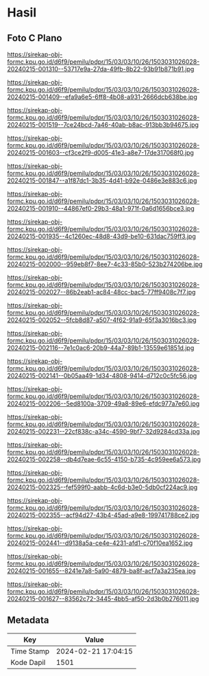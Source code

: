 # Hasil

## Foto C Plano

https://sirekap-obj-formc.kpu.go.id/d6f9/pemilu/pdpr/15/03/03/10/26/1503031026028-20240215-001310--53717e9a-27da-49fb-8b22-93b91b871b91.jpg

https://sirekap-obj-formc.kpu.go.id/d6f9/pemilu/pdpr/15/03/03/10/26/1503031026028-20240215-001409--efa9a6e5-6ff8-4b08-a931-2666dcb638be.jpg

https://sirekap-obj-formc.kpu.go.id/d6f9/pemilu/pdpr/15/03/03/10/26/1503031026028-20240215-001519--7ce24bcd-7a46-40ab-b8ac-913bb3b94675.jpg

https://sirekap-obj-formc.kpu.go.id/d6f9/pemilu/pdpr/15/03/03/10/26/1503031026028-20240215-001603--cf3ce2f9-d005-41e3-a8e7-17de317068f0.jpg

https://sirekap-obj-formc.kpu.go.id/d6f9/pemilu/pdpr/15/03/03/10/26/1503031026028-20240215-001847--a1f87dc1-3b35-4d41-b92e-0486e3e883c6.jpg

https://sirekap-obj-formc.kpu.go.id/d6f9/pemilu/pdpr/15/03/03/10/26/1503031026028-20240215-001910--44867ef0-29b3-48a1-971f-0a6d1656bce3.jpg

https://sirekap-obj-formc.kpu.go.id/d6f9/pemilu/pdpr/15/03/03/10/26/1503031026028-20240215-001935--4c1260ec-48d8-43d9-be10-631dac759ff3.jpg

https://sirekap-obj-formc.kpu.go.id/d6f9/pemilu/pdpr/15/03/03/10/26/1503031026028-20240215-002000--959eb8f7-8ee7-4c33-85b0-523b274206be.jpg

https://sirekap-obj-formc.kpu.go.id/d6f9/pemilu/pdpr/15/03/03/10/26/1503031026028-20240215-002027--86b2eab1-ac84-48cc-bac5-77ff9408c7f7.jpg

https://sirekap-obj-formc.kpu.go.id/d6f9/pemilu/pdpr/15/03/03/10/26/1503031026028-20240215-002052--5fcb8d87-a507-4f62-91a9-65f3a3016bc3.jpg

https://sirekap-obj-formc.kpu.go.id/d6f9/pemilu/pdpr/15/03/03/10/26/1503031026028-20240215-002116--7e1c0ac6-20b9-44a7-89b1-13559e61851d.jpg

https://sirekap-obj-formc.kpu.go.id/d6f9/pemilu/pdpr/15/03/03/10/26/1503031026028-20240215-002141--0b05aa49-1d34-4808-9414-d712c0c5fc56.jpg

https://sirekap-obj-formc.kpu.go.id/d6f9/pemilu/pdpr/15/03/03/10/26/1503031026028-20240215-002206--5ed8100a-3709-49a8-89e6-efdc977a7e60.jpg

https://sirekap-obj-formc.kpu.go.id/d6f9/pemilu/pdpr/15/03/03/10/26/1503031026028-20240215-002231--22cf838c-a34c-4590-9bf7-32d9284cd33a.jpg

https://sirekap-obj-formc.kpu.go.id/d6f9/pemilu/pdpr/15/03/03/10/26/1503031026028-20240215-002258--db4d7eae-6c55-4150-b735-4c959ee6a573.jpg

https://sirekap-obj-formc.kpu.go.id/d6f9/pemilu/pdpr/15/03/03/10/26/1503031026028-20240215-002325--fef599f0-aabb-4c6d-b3e0-5db0cf224ac9.jpg

https://sirekap-obj-formc.kpu.go.id/d6f9/pemilu/pdpr/15/03/03/10/26/1503031026028-20240215-002355--acf94d27-43b4-45ad-a9e8-199741788ce2.jpg

https://sirekap-obj-formc.kpu.go.id/d6f9/pemilu/pdpr/15/03/03/10/26/1503031026028-20240215-002441--d9138a5a-ce4e-4231-afd1-c70f10ea1652.jpg

https://sirekap-obj-formc.kpu.go.id/d6f9/pemilu/pdpr/15/03/03/10/26/1503031026028-20240215-001655--8241e7a8-5a90-4879-ba8f-acf7a3a235ea.jpg

https://sirekap-obj-formc.kpu.go.id/d6f9/pemilu/pdpr/15/03/03/10/26/1503031026028-20240215-001627--83562c72-3445-4bb5-af50-2d3b0b276011.jpg


## Metadata

| Key        | Value               |
| ---------- | ------------------- |
| Time Stamp | 2024-02-21 17:04:15 |
| Kode Dapil | 1501                |




